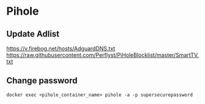 # Pihole

## Update Adlist

https://v.firebog.net/hosts/AdguardDNS.txt
https://raw.githubusercontent.com/Perflyst/PiHoleBlocklist/master/SmartTV.txt

## Change password

```
docker exec <pihole_container_name> pihole -a -p supersecurepassword
```